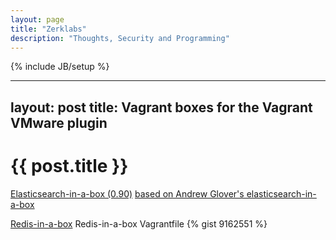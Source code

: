 ```yaml
---
layout: page
title: "Zerklabs"
description: "Thoughts, Security and Programming"
---
```

{% include JB/setup %}

---
layout: post
title: Vagrant boxes for the Vagrant VMware plugin
---

{{ post.title }}
================

[Elasticsearch-in-a-box (0.90)](https://www.dropbox.com/s/52rdy1a3xmew0a1/esinabox-vmware.box)
[based on Andrew Glover's elasticsearch-in-a-box](https://github.com/aglover/coffer)

[Redis-in-a-box](https://www.dropbox.com/s/38r4ygipagzwbjc/redis.box)
Redis-in-a-box Vagrantfile
{% gist 9162551 %}
